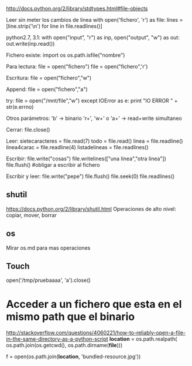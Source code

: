 http://docs.python.org/2/library/stdtypes.html#file-objects

Leer sin meter los cambios de linea
with open('fichero', 'r') as file:
    lines = [line.strip('\n') for line in file.readlines()]

python2.7, 3.1:
with open("input", "r") as inp, open("output", "w") as out:
    out.write(inp.read())


Fichero existe:
import os
os.path.isfile("nombre")


Para lectura:
file = open("fichero")
file = open("fichero",'r')

Escritura:
file = open("fichero","w")

Append:
file = open("fichero","a")

try:
  file = open("/mnt/file","w")
except IOError as e:
  print "IO ERROR " + str(e.errno)


Otros parámetros:
'b' -> binario
'r+', 'w+' o 'a+' -> read+write simultaneo

Cerrar:
file.close()

Leer:
sietecaracteres = file.read(7)
todo = file.read()
linea = file.readline()
linea4carac = file.readline(4)
listadelineas = file.readlines()

Escribir:
file.write("cosas")
file.writelines(["una linea","otra linea"])
file.flush() #obligar a escribir al fichero

Escribir y leer:
file.write("pepe")
file.flush()
file.seek(0)
file.readlines()


## shutil ##
https://docs.python.org/2/library/shutil.html
Operaciones de alto nivel: copiar, mover, borrar

## os ##
Mirar os.md para mas operaciones

## Touch ## 
open('/tmp/pruebaaaa', 'a').close()

# Acceder a un fichero que esta en el mismo path que el binario
http://stackoverflow.com/questions/4060221/how-to-reliably-open-a-file-in-the-same-directory-as-a-python-script
__location__ = os.path.realpath(
    os.path.join(os.getcwd(), os.path.dirname(__file__)))

f = open(os.path.join(__location__, 'bundled-resource.jpg'))
